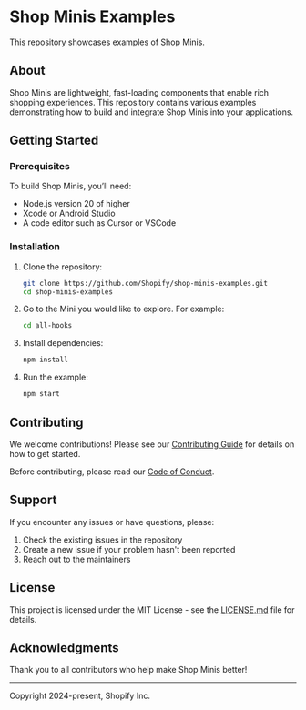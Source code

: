 # Shop Minis Examples

This repository showcases examples of Shop Minis.

## About

Shop Minis are lightweight, fast-loading components that enable rich shopping experiences. This repository contains various examples demonstrating how to build and integrate Shop Minis into your applications.

## Getting Started

### Prerequisites

To build Shop Minis, you’ll need:
- Node.js version 20 of higher
- Xcode or Android Studio
- A code editor such as Cursor or VSCode


### Installation

1. Clone the repository:
   ```bash
   git clone https://github.com/Shopify/shop-minis-examples.git
   cd shop-minis-examples
   ```
   
2. Go to the Mini you would like to explore. For example:
   ```bash
   cd all-hooks
   ```
2. Install dependencies:
   ```bash
   npm install
   ```

3. Run the example:
   ```bash
   npm start
   ```

## Contributing

We welcome contributions! Please see our [Contributing Guide](CONTRIBUTING.md) for details on how to get started.

Before contributing, please read our [Code of Conduct](CODE_OF_CONDUCT.md).

## Support

If you encounter any issues or have questions, please:

1. Check the existing issues in the repository
2. Create a new issue if your problem hasn't been reported
3. Reach out to the maintainers

## License

This project is licensed under the MIT License - see the [LICENSE.md](LICENSE.md) file for details.

## Acknowledgments

Thank you to all contributors who help make Shop Minis better!

---

Copyright 2024-present, Shopify Inc.
